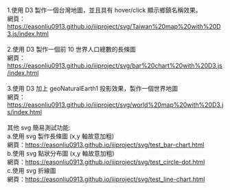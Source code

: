 1.使用 D3 製作一個台灣地圖，並且具有 hover/click 顯示鄉鎮名稱效果。<BR>
網頁：https://easonliu0913.github.io/iiiproject/svg/Taiwan%20map%20with%20D3.js/index.html<BR><BR>
2.使用 D3 製作一個前 10 世界人口總數的長條圖<BR>
網頁：https://easonliu0913.github.io/iiiproject/svg/bar%20chart%20with%20D3.js/index.html<BR><BR>
3.使用 D3 加上 geoNaturalEarth1 投影效果，製作一個世界地圖<BR>
網頁：https://easonliu0913.github.io/iiiproject/svg/world%20map%20with%20D3.js/index.html<BR><BR>
其他 svg 簡易測試功能:<BR>
a.使用 svg 製作長條圖 (x,y 軸故意加粗)<BR>
網頁：https://easonliu0913.github.io/iiiproject/svg/test_bar-chart.html<BR>
b.使用 svg 點狀分布圖 (x,y 軸故意加粗)<BR>
網頁：https://easonliu0913.github.io/iiiproject/svg/test_circle-dot.html<BR>
c.使用 svg 折線圖<BR>
網頁：https://easonliu0913.github.io/iiiproject/svg/test_line-chart.html<BR>

